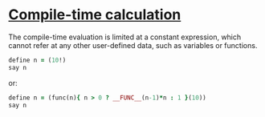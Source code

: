 [1]: https://rosettacode.org/wiki/Compile-time_calculation

# [Compile-time calculation][1]

The compile-time evaluation is limited at a constant expression, which cannot refer at any other user-defined data, such as variables or functions.

```ruby
define n = (10!)
say n
```


or:

```ruby
define n = (func(n){ n > 0 ? __FUNC__(n-1)*n : 1 }(10))
say n
```
